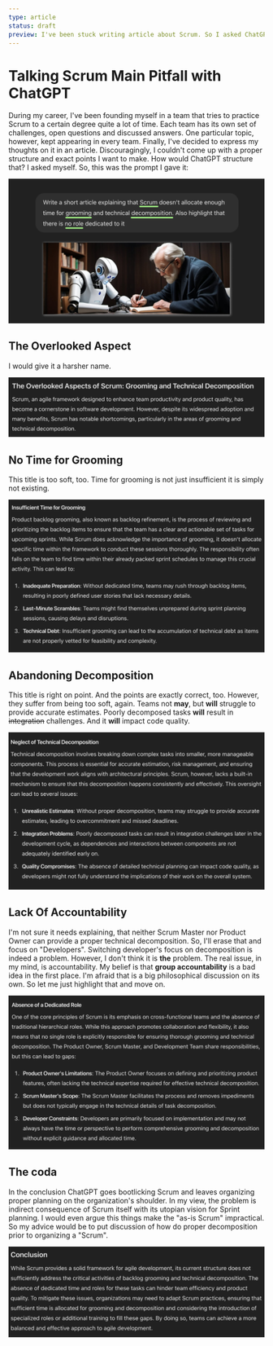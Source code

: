 ```yaml
---
type: article
status: draft
preview: I've been stuck writing article about Scrum. So I asked ChatGPT
---
```


# Talking Scrum Main Pitfall with ChatGPT

During my career, I've been founding myself in a team that tries to practice Scrum to a certain degree quite a lot of time. Each team has its own set of challenges, open questions and discussed answers. One particular topic, however, kept appearing in every team. Finally, I've decided to express my thoughts on it in an article. Discouragingly, I couldn't come up with a proper structure and exact points I want to make. How would ChatGPT structure that? I asked myself. So, this was the prompt I gave it:

![The initial prompt](scrum-pitfall-with-chatgpt-thumb.png)

## The Overlooked Aspect

I would give it a harsher name.

![Intro](scrum-piffall-intro.png)

## No Time for Grooming

This title is too soft, too. Time for grooming is not just insufficient it is simply not existing.

![Section about grooming](scrum-pitfall-grooming.png)

## Abandoning Decomposition

This title is right on point. And the points are exactly correct, too. However, they suffer from being too soft, again. Teams not **may**, but **will** struggle to provide accurate estimates. Poorly decomposed tasks **will** result in ~~integration~~ challenges. And it **will** impact code quality.

![Neglect of Technical Decomposition](scrum-neglect-of-technical-decomposition.png)

## Lack Of Accountability

I'm not sure it needs explaining, that neither Scrum Master nor Product Owner can provide a proper technical decomposition. So, I'll erase that and focus on "Developers". Switching developer's focus on decomposition is indeed a problem. However, I don't think it is **the** problem. The real issue, in my mind, is accountability. My belief is that **group accountability** is a bad idea in the first place. I'm afraid that is a big philosophical discussion on its own. So let me just highlight that and move on.

![Absence of Dedicated Role](scrum-absence-of-decomposer-role.png)

## The coda

In the conclusion ChatGPT goes bootlicking Scrum and leaves organizing proper planning on the organization's shoulder. In my view, the problem is indirect consequence of Scrum itself with its utopian vision for Sprint planning. I would even argue this things make the "as-is Scrum" impractical. So my advice would be to put discussion of how do proper decomposition prior to organizing a "Scrum".

![Outro](scrum-pitfall-outro.png)
